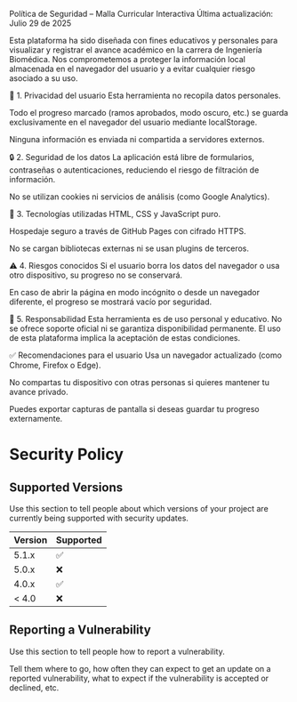 Política de Seguridad – Malla Curricular Interactiva
Última actualización: Julio 29 de 2025

Esta plataforma ha sido diseñada con fines educativos y personales para visualizar y registrar el avance académico en la carrera de Ingeniería Biomédica. Nos comprometemos a proteger la información local almacenada en el navegador del usuario y a evitar cualquier riesgo asociado a su uso.

🔐 1. Privacidad del usuario
Esta herramienta no recopila datos personales.

Todo el progreso marcado (ramos aprobados, modo oscuro, etc.) se guarda exclusivamente en el navegador del usuario mediante localStorage.

Ninguna información es enviada ni compartida a servidores externos.

🔒 2. Seguridad de los datos
La aplicación está libre de formularios, contraseñas o autenticaciones, reduciendo el riesgo de filtración de información.

No se utilizan cookies ni servicios de análisis (como Google Analytics).

🧱 3. Tecnologías utilizadas
HTML, CSS y JavaScript puro.

Hospedaje seguro a través de GitHub Pages con cifrado HTTPS.

No se cargan bibliotecas externas ni se usan plugins de terceros.

⚠️ 4. Riesgos conocidos
Si el usuario borra los datos del navegador o usa otro dispositivo, su progreso no se conservará.

En caso de abrir la página en modo incógnito o desde un navegador diferente, el progreso se mostrará vacío por seguridad.

📩 5. Responsabilidad
Esta herramienta es de uso personal y educativo. No se ofrece soporte oficial ni se garantiza disponibilidad permanente. El uso de esta plataforma implica la aceptación de estas condiciones.

✅ Recomendaciones para el usuario
Usa un navegador actualizado (como Chrome, Firefox o Edge).

No compartas tu dispositivo con otras personas si quieres mantener tu avance privado.

Puedes exportar capturas de pantalla si deseas guardar tu progreso externamente.

# Security Policy

## Supported Versions

Use this section to tell people about which versions of your project are
currently being supported with security updates.

| Version | Supported          |
| ------- | ------------------ |
| 5.1.x   | :white_check_mark: |
| 5.0.x   | :x:                |
| 4.0.x   | :white_check_mark: |
| < 4.0   | :x:                |

## Reporting a Vulnerability

Use this section to tell people how to report a vulnerability.

Tell them where to go, how often they can expect to get an update on a
reported vulnerability, what to expect if the vulnerability is accepted or
declined, etc.
